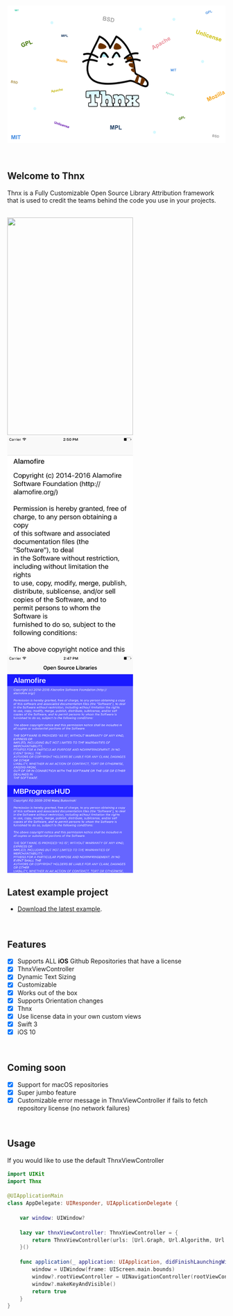    ![Thnx](https://github.com/adamdahan/Thnx/blob/master/README-assets/logo-big-bg.png)

<br /> 

## Welcome to Thnx

Thnx is a Fully Customizable Open Source Library Attribution framework that is used to credit the teams behind the code you use in your projects.

<br /> 
<a href="url">
<img src="https://github.com/adamdahan/Thnx/blob/master/README-assets/readme-gif.gif" height="500" width="290" >
<img src="https://github.com/adamdahan/Thnx/blob/master/README-assets/snapshot2.png" height="500" width="290" >
<img src="https://github.com/adamdahan/Thnx/blob/master/README-assets/snapshot3.png" height="500" width="290" >
</a>
<br /> 

## Latest example project

- [Download the latest example](https://github.com/adamdahan/Thnx/tree/master/Example).

<br /> 

## Features

- [x] Supports ALL **iOS** Github Repositories that have a license
- [x] ThnxViewController 
- [x] Dynamic Text Sizing 
- [x] Customizable
- [x] Works out of the box
- [x] Supports Orientation changes
- [x] Thnx
- [x] Use license data in your own custom views
- [x] Swift 3
- [x] iOS 10

<br /> 

## Coming soon

- [x] Support for macOS repositories
- [x] Super jumbo feature
- [x] Customizable error message in ThnxViewController if fails to fetch repository license (no network failures)

<br /> 

## Usage

If you would like to use the default ThnxViewController

```swift
import UIKit
import Thnx

@UIApplicationMain
class AppDelegate: UIResponder, UIApplicationDelegate {

    var window: UIWindow?
    
    lazy var thnxViewController: ThnxViewController = {
        return ThnxViewController(urls: [Url.Graph, Url.Algorithm, Url.Material])
    }()

    func application(_ application: UIApplication, didFinishLaunchingWithOptions launchOptions: [UIApplicationLaunchOptionsKey: Any]?) -> Bool {
        window = UIWindow(frame: UIScreen.main.bounds)
        window?.rootViewController = UINavigationController(rootViewController: thnxViewController)
        window?.makeKeyAndVisible()
        return true
    }
}
```
